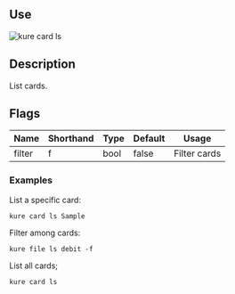## Use 

![kure card ls](https://user-images.githubusercontent.com/51374959/98058638-f8b17480-1e23-11eb-865e-12be8010d0b7.png)

## Description

List cards.

## Flags

|  Name     | Shorthand |     Type      |    Default    |       Usage        |
|-----------|-----------|---------------|---------------|--------------------|
| filter    | f         | bool          | false         | Filter cards       |

### Examples

List a specific card:
```
kure card ls Sample
```

Filter among cards:
```
kure file ls debit -f
```

List all cards;
```
kure card ls
```